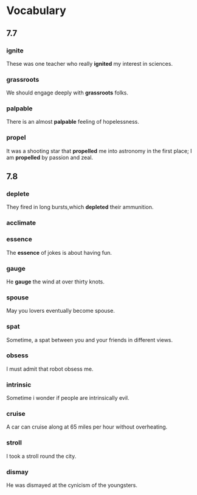 # Vocabulary

## 7.7

### ignite	
These was one teacher who really **ignited** my interest in sciences.
### grassroots    
We should engage deeply with **grassroots** folks.

### palpable    
There is an almost **palpable** feeling of hopelessness.

### propel     

It was a shooting star that **propelled** me into astronomy in the first place; I am **propelled** by passion and zeal.

## 7.8

### deplete 

They fired in long bursts,which **depleted** their ammunition.

### acclimate

### essence 

The **essence** of jokes is about having fun.

### gauge 

He **gauge** the wind at over thirty knots.

### spouse

May you lovers eventually become spouse.

### spat

Sometime,  a spat between you and your friends in different views.

### obsess

I must admit that robot obsess me.

### intrinsic

Sometime i wonder if people are intrinsically evil.

### cruise

A car can cruise along at 65 miles per hour without overheating.

### stroll

I took a stroll round the city.

### dismay 

He was dismayed at the cynicism of the youngsters.